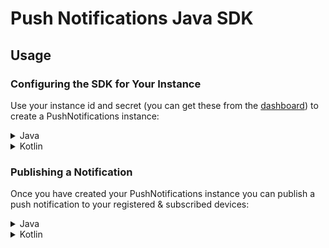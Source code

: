 # Push Notifications Java SDK

## Usage
### Configuring the SDK for Your Instance

Use your instance id and secret (you can get these from the [dashboard](https://dash.pusher.com)) to create a PushNotifications instance:
<details><summary>Java</summary>
<p>

```java
String instanceId = "8f9a6e22-2483-49aa-8552-125f1a4c5781";
String secretKey = "C54D42FB7CD2D408DDB22D7A0166F1D";

PushNotifications pushNotifications = new PushNotifications(instanceId, secretKey);
```

</p>
</details>

<details><summary>Kotlin</summary>
<p>

```kotlin
val instanceId = "8f9a6e22-2483-49aa-8552-125f1a4c5781"
val secretKey = "C54D42FB7CD2D408DDB22D7A0166F1D"

val pn = PushNotifications(instanceId, secretKey)
```

</p>
</details>

### Publishing a Notification
Once you have created your PushNotifications instance you can publish a push notification to your registered & subscribed devices:
<details><summary>Java</summary>
<p>

```java
List<String> interests = Arrays.asList("donuts", "pizza");

Map<String, Map> publishRequest = new HashMap();
Map<String, String> alert = new HashMap();
alert.put("alert", "hi");
Map<String, Map> aps = new HashMap();
aps.put("aps", alert);
publishRequest.put("apns", aps);

pushNotifications.publish(interests, publishRequest);
```

</p>
</details>

<details><summary>Kotlin</summary>
<p>

```kotlin
var interests = listOf("donuts", "pizza")
val publishRequest = hashMapOf("apns" to hashMapOf("aps" to hashMapOf("alert" to "hi")))

pn.publish(interests, publishRequest)
```

</p>
</details>
